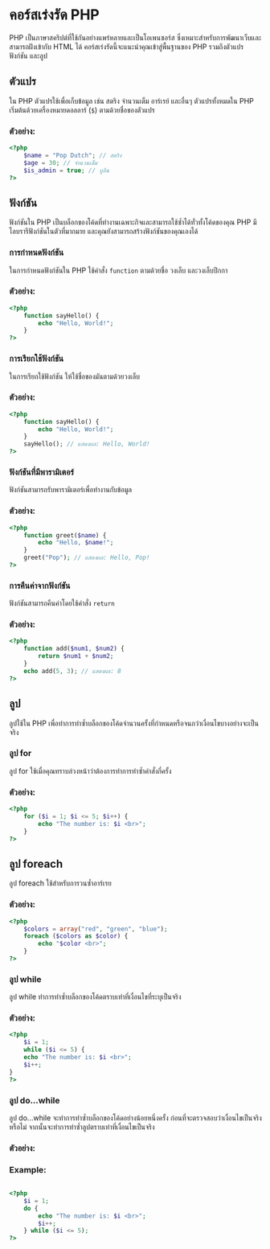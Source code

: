 # คอร์สเร่งรัด PHP

PHP เป็นภาษาสคริปต์ที่ใช้กันอย่างแพร่หลายและเป็นโอเพนซอร์ส ซึ่งเหมาะสำหรับการพัฒนาเว็บและสามารถฝังเข้ากับ HTML ได้ คอร์สเร่งรัดนี้จะแนะนำคุณเข้าสู่พื้นฐานของ PHP รวมถึงตัวแปร ฟังก์ชัน และลูป

## ตัวแปร

ใน PHP ตัวแปรใช้เพื่อเก็บข้อมูล เช่น สตริง จำนวนเต็ม อาร์เรย์ และอื่นๆ ตัวแปรทั้งหมดใน PHP เริ่มต้นด้วยเครื่องหมายดอลลาร์ (`$`) ตามด้วยชื่อของตัวแปร

### ตัวอย่าง:


```php
<?php
    $name = "Pop Dutch"; // สตริง
    $age = 30; // จำนวนเต็ม
    $is_admin = true; // บูลีน
?>
```

## ฟังก์ชัน

ฟังก์ชันใน PHP เป็นบล็อกของโค้ดที่ทำงานเฉพาะกิจและสามารถใช้ซ้ำได้ทั่วทั้งโค้ดของคุณ PHP มีไลบรารีฟังก์ชันในตัวที่มากมาย และคุณยังสามารถสร้างฟังก์ชันของคุณเองได้

### การกำหนดฟังก์ชัน
ในการกำหนดฟังก์ชันใน PHP ใช้คำสั่ง `function` ตามด้วยชื่อ วงเล็บ และวงเล็บปีกกา

### ตัวอย่าง:


```php
<?php
    function sayHello() {
        echo "Hello, World!";
    }
?>
```


### การเรียกใช้ฟังก์ชัน
ในการเรียกใช้ฟังก์ชัน ให้ใช้ชื่อของมันตามด้วยวงเล็บ

### ตัวอย่าง:


```php
<?php
    function sayHello() {
        echo "Hello, World!";
    }
    sayHello(); // แสดงผล: Hello, World!
?>
```

### ฟังก์ชันที่มีพารามิเตอร์
ฟังก์ชันสามารถรับพารามิเตอร์เพื่อทำงานกับข้อมูล

### ตัวอย่าง:

```php
<?php
    function greet($name) {
        echo "Hello, $name!";
    }
    greet("Pop"); // แสดงผล: Hello, Pop!
?>
```


### การคืนค่าจากฟังก์ชัน
ฟังก์ชันสามารถคืนค่าโดยใช้คำสั่ง `return`

### ตัวอย่าง:



```php
<?php
    function add($num1, $num2) {
        return $num1 + $num2;
    }
    echo add(5, 3); // แสดงผล: 8
?>
```

## ลูป
ลูปใช้ใน PHP เพื่อทำการทำซ้ำบล็อกของโค้ดจำนวนครั้งที่กำหนดหรือจนกว่าเงื่อนไขบางอย่างจะเป็นจริง
### ลูป for
ลูป for ใช้เมื่อคุณทราบล่วงหน้าว่าต้องการทำการทำซ้ำคำสั่งกี่ครั้ง

### ตัวอย่าง:

```php
<?php
    for ($i = 1; $i <= 5; $i++) {
        echo "The number is: $i <br>";
    }
?>
```

## ลูป foreach
ลูป foreach ใช้สำหรับการวนซ้ำอาร์เรย

### ตัวอย่าง:

```php
<?php
    $colors = array("red", "green", "blue");
    foreach ($colors as $color) {
        echo "$color <br>";
    }
?>
```

### ลูป while
ลูป while ทำการทำซ้ำบล็อกของโค้ดตราบเท่าที่เงื่อนไขที่ระบุเป็นจริง

### ตัวอย่าง:

```php
<?php
    $i = 1;
    while ($i <= 5) {
    echo "The number is: $i <br>";
    $i++;
}
?>
```

###  ลูป do...while
ลูป do...while จะทำการทำซ้ำบล็อกของโค้ดอย่างน้อยหนึ่งครั้ง ก่อนที่จะตรวจสอบว่าเงื่อนไขเป็นจริงหรือไม่ จากนั้นจะทำการทำซ้ำลูปตราบเท่าที่เงื่อนไขเป็นจริง

### ตัวอย่าง:


### Example:

```php

<?php
    $i = 1;
    do {
        echo "The number is: $i <br>";
        $i++;
    } while ($i <= 5);
?>

```